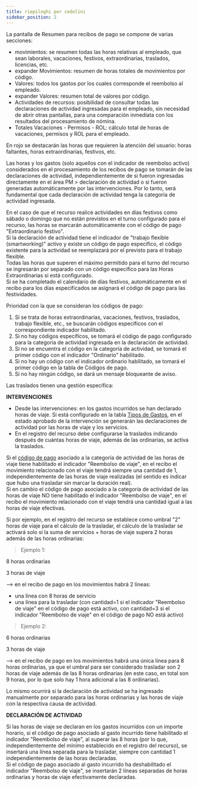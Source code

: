 ```yaml
---
title: riepiloghi per cedolini
sidebar_position: 2
---
```


La pantalla de Resumen para recibos de pago se compone de varias secciones: 
- movimientos: se resumen todas las horas relativas al empleado, que sean laborales, vacaciones, festivos, extraordinarias, traslados, licencias, etc.  
- expander Movimientos: resumen de horas totales de movimientos por código.  
- Valores: todos los gastos por los cuales corresponde el reembolso al empleado.  
- expander Valores: resumen total de valores por código.  
- Actividades de recursos: posibilidad de consultar todas las declaraciones de actividad ingresadas para el empleado, sin necesidad de abrir otras pantallas, para una comparación inmediata con los resultados del procesamiento de nómina.  
- Totales Vacaciones - Permisos - ROL: cálculo total de horas de vacaciones, permisos y ROL para el empleado.  

En rojo se destacarán las horas que requieren la atención del usuario: horas faltantes, horas extraordinarias, festivos, etc.  

Las horas y los gastos (solo aquellos con el indicador de reembolso activo) considerados en el procesamiento de los recibos de pago se tomarán de las declaraciones de actividad, independientemente de si fueron ingresadas directamente en el área PM > declaración de actividad o si fueron generadas automáticamente por las intervenciones. Por lo tanto, será fundamental que cada declaración de actividad tenga la categoría de actividad ingresada.  

En el caso de que el recurso realice actividades en días festivos como sábado o domingo que no están previstos en el turno configurado para el recurso, las horas se marcarán automáticamente con el código de pago "Extraordinario festivo".  
Si la declaración de actividad tiene el indicador de "trabajo flexible (smartworking)" activo y existe un código de pago específico, el código existente para la actividad se reemplazará por el previsto para el trabajo flexible.  
Todas las horas que superen el máximo permitido para el turno del recurso se ingresarán por separado con un código específico para las Horas Extraordinarias si está configurado.  
Si se ha completado el calendario de días festivos, automáticamente en el recibo para los días especificados se asignará el código de pago para las festividades.  

Prioridad con la que se consideran los códigos de pago:  
1. Si se trata de horas extraordinarias, vacaciones, festivos, traslados, trabajo flexible, etc., se buscarán códigos específicos con el correspondiente indicador habilitado.  
2. Si no hay códigos específicos, se tomará el código de pago configurado para la categoría de actividad ingresada en la declaración de actividad.  
3. Si no se encuentra el código en la categoría de actividad, se tomará el primer código con el indicador "Ordinario" habilitado.  
4. Si no hay un código con el indicador ordinario habilitado, se tomará el primer código en la tabla de Códigos de pago.  
5. Si no hay ningún código, se dará un mensaje bloqueante de aviso.  

Las traslados tienen una gestión específica:  

**INTERVENCIONES**

- Desde las intervenciones: en los gastos incurridos se han declarado horas de viaje. Si está configurado en la tabla [Tipos de Gastos](/docs/configurations/tables/general-settings/expenses-types), en el estado aprobado de la intervención se generarán las declaraciones de actividad por las horas de viaje y los servicios.  
- En el registro del recurso debe configurarse la traslados indicando después de cuántas horas de viaje, además de las ordinarias, se activa la traslados.  

Si el [código de pago](/docs/configurations/tables/employee/Payroll_codes) asociado a la categoría de actividad de las horas de viaje tiene habilitado el indicador "Reembolso de viaje", en el recibo el movimiento relacionado con el viaje tendrá siempre una cantidad de 1, independientemente de las horas de viaje realizadas (el sentido es indicar que hubo una trasladar sin marcar la duración real).  
Si en cambio el código de pago asociado a la categoría de actividad de las horas de viaje NO tiene habilitado el indicador "Reembolso de viaje", en el recibo el movimiento relacionado con el viaje tendrá una cantidad igual a las horas de viaje efectivas.  

Si por ejemplo, en el registro del recurso se establece como umbral "2" horas de viaje para el cálculo de la trasladar, el cálculo de la trasladar se activará solo si la suma de servicios + horas de viaje supera 2 horas además de las horas ordinarias:  

> Ejemplo 1:  

8 horas ordinarias  

3 horas de viaje  

--> en el recibo de pago en los movimientos habrá 2 líneas: 
 - una línea con 8 horas de servicio  
 - una línea para la trasladar (con cantidad=1 si el indicador "Reembolso de viaje" en el código de pago está activo, con cantidad=3 si el indicador "Reembolso de viaje" en el código de pago NO está activo)  
 
> Ejemplo 2:  

6 horas ordinarias  

3 horas de viaje  

--> en el recibo de pago en los movimientos habrá una única línea para 8 horas ordinarias, ya que el umbral para ser considerado trasladar son 2 horas de viaje además de las 8 horas ordinarias (en este caso, en total son 9 horas, por lo que solo hay 1 hora adicional a las 8 ordinarias).  

Lo mismo ocurrirá si la declaración de actividad se ha ingresado manualmente por separado para las horas ordinarias y las horas de viaje con la respectiva causa de actividad.  

**DECLARACIÓN DE ACTIVIDAD**

Si las horas de viaje se declaran en los gastos incurridos con un importe horario, si el código de pago asociado al gasto incurrido tiene habilitado el indicador "Reembolso de viaje", al superar las 8 horas (por lo que, independientemente del mínimo establecido en el registro del recurso), se insertará una línea separada para la trasladar, siempre con cantidad 1 independientemente de las horas declaradas.  
Si el código de pago asociado al gasto incurrido ha deshabilitado el indicador "Reembolso de viaje", se insertarán 2 líneas separadas de horas ordinarias y horas de viaje efectivamente declaradas.